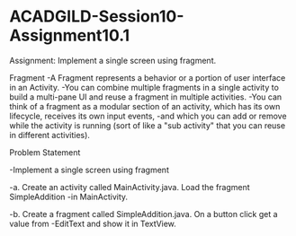 # ACADGILD-Session10-Assignment10.1
Assignment: Implement a single screen using fragment.

Fragment 
-A Fragment represents a behavior or a portion of user interface in an Activity. 
-You can combine multiple fragments in a single activity to build a multi-pane UI and reuse a fragment in multiple activities.
-You can think of a fragment as a modular section of an activity, which has its own lifecycle, receives its own input events, 
-and which you can add or remove while the activity is running (sort of like a "sub activity" that you can reuse in different activities).

Problem Statement

-Implement a single screen using fragment

-a. Create an activity called MainActivity.java. Load the fragment SimpleAddition
-in MainActivity.

-b. Create a fragment called SimpleAddition.java. On a button click get a value from
-EditText and show it in TextView.

